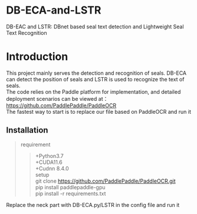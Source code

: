 # DB-ECA-and-LSTR
DB-EAC and LSTR: DBnet based seal text detection and Lightweight Seal Text Recognition<br/>
# Introduction
This project mainly serves the detection and recognition of seals. DB-ECA can detect the position of seals and LSTR is used to recognize the text of seals.<br/>
The code relies on the Paddle platform for implementation, and detailed deployment scenarios can be viewed at：https://github.com/PaddlePaddle/PaddleOCR<br/>
The fastest way to start is to replace our file based on PaddleOCR and run it<br/>
## Installation
> requirement<br/>
>> +Python3.7<br/>
>> +CUDA11.6<br/>
>> +Cudnn 8.4.0<br/>
> setup<br/>
>>git clone https://github.com/PaddlePaddle/PaddleOCR.git<br/>
>> pip install paddlepaddle-gpu<br/>
>> pip install -r requirements.txt<br/>

Replace the neck part with DB-ECA.py/LSTR in the config file and run it
